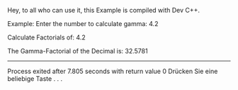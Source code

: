 Hey, to all who can use it, this Example is compiled with Dev C++.

Example:
Enter the number to calculate gamma: 4.2

Calculate Factorials of: 4.2

The Gamma-Factorial of the Decimal is: 32.5781

--------------------------------
Process exited after 7.805 seconds with return value 0
Drücken Sie eine beliebige Taste . . .
